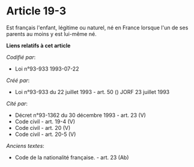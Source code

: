 # Article 19-3

Est français l'enfant, légitime ou naturel, né en France lorsque l'un de ses parents au moins y est lui-même né.

**Liens relatifs à cet article**

_Codifié par_:

  - Loi n°93-933 1993-07-22

_Créé par_:

  - Loi n°93-933 du 22 juillet 1993 - art. 50 () JORF 23 juillet 1993

_Cité par_:

  - Décret n°93-1362 du 30 décembre 1993 - art. 23 (V)
  - Code civil - art. 19-4 (V)
  - Code civil - art. 20 (V)
  - Code civil - art. 20-5 (V)

_Anciens textes_:

  - Code de la nationalité française. - art. 23 (Ab)
